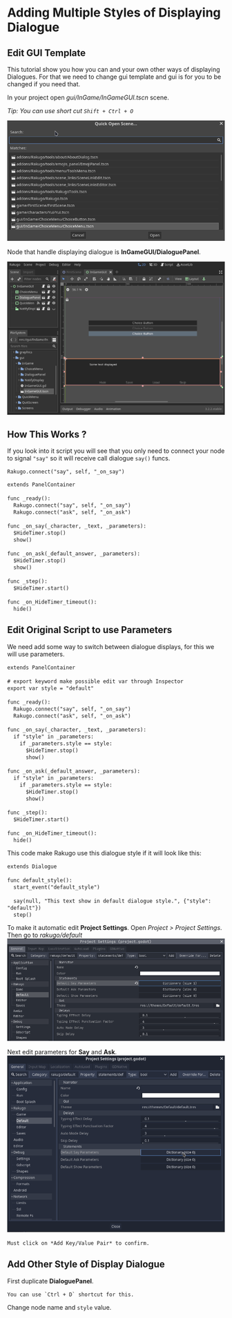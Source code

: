 # Adding Multiple Styles of Displaying Dialogue

## Edit GUI Template

This tutorial show you how you can and your own other ways of displaying Dialogues.
For that we need to change gui template and gui is for you to be changed if you need that.

In your project open *gui/InGame/InGameGUI.tscn* scene.

*Tip: You can use short cut `Shift + Ctrl + O`*

![](styles_of_displaying_dialogue/find_scene.gif)

Node that handle displaying dialogue is **InGameGUI/DialoguePanel**.

![](styles_of_displaying_dialogue/dialogue_panel.png)

## How This Works ?

If you look into it script you will see that 
you only need to connect your node to signal `"say"`
so it will receive call dialogue `say()` funcs.
```gdscript
Rakugo.connect("say", self, "_on_say")
```

```gdscript
extends PanelContainer

func _ready():
  Rakugo.connect("say", self, "_on_say")
  Rakugo.connect("ask", self, "_on_ask")

func _on_say(_character, _text, _parameters):
  $HideTimer.stop()
  show()

func _on_ask(_default_answer, _parameters):
  $HideTimer.stop()
  show()

func _step():
  $HideTimer.start()

func _on_HideTimer_timeout():
  hide()
```

## Edit Original Script to use Parameters

We need add some way to switch between dialogue displays,
for this we will use parameters. 

```gdscript
extends PanelContainer

# export keyword make possible edit var through Inspector
export var style = "default"

func _ready():
  Rakugo.connect("say", self, "_on_say")
  Rakugo.connect("ask", self, "_on_ask")

func _on_say(_character, _text, _parameters):
  if "style" in _parameters:
    if _parameters.style == style:
      $HideTimer.stop()
      show()

func _on_ask(_default_answer, _parameters):
  if "style" in _parameters:
    if _parameters.style == style:
      $HideTimer.stop()
      show()

func _step():
  $HideTimer.start()

func _on_HideTimer_timeout():
  hide()
```

This code make Rakugo use this dialogue style if it will look like this:
```gdscript
extends Dialogue

func default_style():
  start_event("default_style")

  say(null, "This text show in default dialogue style.", {"style": "default"})
  step()

```

To make it automatic edit **Project Settings**.
Open *Project > Project Settings*.
Then go to *rakugo/default*
![](../topics/project_setup/project-settings-defaults.png)

Next edit parameters for **Say** and **Ask**.
![](styles_of_displaying_dialogue/defaults.gif) 

```{note}
Must click on *Add Key/Value Pair* to confirm.
```

## Add Other Style of Display Dialogue

First duplicate **DialoguePanel**.
```{tip}
You can use `Ctrl + D` shortcut for this.
```

Change node name and `style` value.



